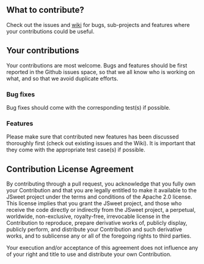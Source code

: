 
## What to contribute?

Check out the issues and [wiki](https://github.com/cincheo/jsweet/wiki) for bugs, sub-projects and features where your contributions could be useful.

## Your contributions

Your contributions are most welcome. Bugs and features should be first reported in the Github issues space, so that we all know who is working on what, and so that we avoid duplicate efforts.

### Bug fixes

Bug fixes should come with the corresponding test(s) if possible.

### Features

Please make sure that contributed new features has been discussed thoroughly first (check out existing issues and the Wiki). It is important that they come with the appropriate test case(s) if possible.


## Contribution License Agreement

By contributing through a pull request, you acknowledge that you fully own your Contribution and that you are legally entitled to make it available to the JSweet project under the terms and conditions of the Apache 2.0 license. This license implies that you grant the JSweet project, and those who receive the code directly or indirectly from the JSweet project, a perpetual, worldwide, non-exclusive, royalty-free, irrevocable license in the Contribution to reproduce, prepare derivative works of, publicly display, publicly perform, and distribute your Contribution and such derivative works, and to sublicense any or all of the foregoing rights to third parties. 

Your execution and/or acceptance of this agreement does not influence any of your right and title to use and distribute your own Contribution.



